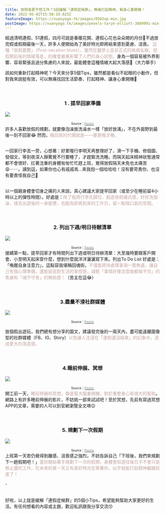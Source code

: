 ```yaml
---
title: 放假後更不想工作？5招緩解「連假症候群」，無痛打起精神，幫身心重開機！
date: 2022-05-02T15:58:19.825Z
featureImage: https://xuanyoga.tk/images/0502op-min.jpg
postImage: https://xuanyoga.tk/images/pexels-taryn-elliott-3889991-min.jpg
---
```

經過清明連假、51連假，四月可說是春暖花開、連假心花也朵朵開的月份🌸不過放完假或假期最後一天，許多人便開始為了美好時光即將結束感到憂慮、沮喪。
<font color=#C3A6A0>這種「收假憂鬱」（Post-vacation blues），雖然在醫學上並非正式的疾病名稱，但假期前後的情緒落差，的確會嚴重影響了人們的身心狀態。</font>身為一個容易被外界影響、容易緊張且過分焦慮的人來說，最能體會這種情緒大起大落感🥺（大力舉手）<br>

該如何重新打起精神呢？今天來分享5個Tips，雖然都是看似不起眼的小動作，但對我來說挺有效，可以無痛找回生活節奏、打起精神、讓身心重開機💪
<br>
<br>
<br>

### **<center>1 . 提早回家準備</center>**

![](https://xuanyoga.tk/images/pexels-vlada-karpovich-7368191-min.jpeg)

<center><font size=1>Source：<a href="https://www.pexels.com/zh-tw/photo/7368191/" target="_blank"><font color="#7D8E95">Pexels</font></a></font></center>
許多人喜歡放假的規劃，就要像泡澡放洗澡水一樣「放好放滿」，不在外面野到最後一刻不回家😂 然而，<font color=#C3A6A0>晚回家的代價就是——要更晚才睡。</font>

<br>一回家行李丟一旁，心想著：好累喔行李明天再整理好了，滑一下手機、修個圖、發個文，等到夜深人靜驚覺不行要睡了，才趕緊洗洗睡。而隔天起床精神狀態通常都不會很好、扛著沈重的身體匆匆忙忙趕上班，覺得放假隔天未免也太痛苦😩⋯⋯。讀到這，如果你也心有戚戚焉...來我抱一個哈哈哈！沒有要苛責你、也沒有要責怪我自己🥲 \
<br>


以一個親身體會切身之痛的人來說，真心建議大家提早回家（或至少在睡前留4小時以上的彈性時間）。好處是：<font color=#C3A6A0>除了能將行李先歸位，創造收假儀式感，好好洗個澡，褪去出遊後的一身疲憊，也能為即將到來的工作日，留一點喘口氣的空間。</font>
<br>
<br>
<br>

### <center>2. 列出下週/明日待辦清單</center>

![](https://xuanyoga.tk/images/pexels-cottonbro-3826691-min.jpeg)

<center><font size=1>Source：<a href="https://www.pexels.com/zh-tw/photo/3826691/" target="_blank"><font color="#7D8E95">Pexels</font></a></font></center>
接續第一點，提早回家才有時間列出下週或明日待辦清單：大至幾時要跟客戶開會、小至明天起床穿什麼，想到什麼就洋洋灑灑寫下來。列出To Do List 好處是：「喚醒自身注意力」，這點容我堪稱回魂術，<font color=#C3A6A0>不僅能將待處理事項一覽無遺，讓自己有個心理準備，還能提高對生活的掌控感，減輕「事情好像怎麼做都做不完」的焦慮和「魂不守舍」的無助感！</font>（苦主在這😂）
<br>
<br>
<br>

### <center>3.盡量不滑社群媒體</center>

![](https://xuanyoga.tk/images/pexels-lisa-fotios-1092671-min.jpeg)

<center><font size=1>Source：<a href="https://www.pexels.com/zh-tw/photo/galaxy-s8-macbook-pro-1092671/" target="_blank"><font color="#7D8E95">Pexels</font></a></font></center>

放個假出遊玩，我們總有想分享的圖文，建議發完後的一兩天內，盡可能遠離圖像型的社群媒體（FB、IG、Story）<font color=#C3A6A0>以免讓人沈浸在「連假還沒結束」的幻象中，造成更大的落差感。</font>
<br>
<br>
<br>

### **<center>4.睡前伸展、冥想</center>**

![](https://xuanyoga.tk/images/pexels-anastasia-shuraeva-7662376-min.jpeg)

<center><font size=1>Source：<a href="https://www.pexels.com/zh-tw/photo/7662376/" target="_blank"><font color="#7D8E95">Pexels</font></a></font></center>
開工前一天，<font color=#C3A6A0>睡前伸展和冥想，像是幫大腦重開機，對於重整身心有很大的幫助</font>。網路上有許多睡前伸展的影片，不妨挑一部來試試吧！至於冥想，先前有寫過冥想APP的文章，需要的人可以到官網瀏覽全文唷😉
<br>
<br>
<br>

### **<center>5. 規劃下一次假期</center>**

![](https://xuanyoga.tk/images/pexels-arthouse-studio-4905089-min.jpeg)

<center><font size=1>Source：<a href="https://www.pexels.com/zh-tw/photo/4905089/" target="_blank"><font color="#7D8E95">Pexels</font></a></font></center>
上班第一天若仍覺得剝離感、沮喪感之強烈，不妨告訴自己「下班後，我們來規劃下一趟假期吧！」<font color=#C3A6A0>當你開始著手規劃下一次的假期，身體會知道往後日子不會只是無止盡的工作，在未來的某一天又有美好時光在等著你，似乎就能打起精神繼續前進了！</font>

\-<br>
<br>
<br>
好啦，以上就是緩解「連假症候群」的5個小Tips，希望能夠幫助大家更好的生活。有任何想看的內容或主題，歡迎私訊跟我分享交流😚